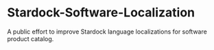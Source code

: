 # Stardock-Software-Localization
A public effort to improve Stardock language localizations for software product catalog.
